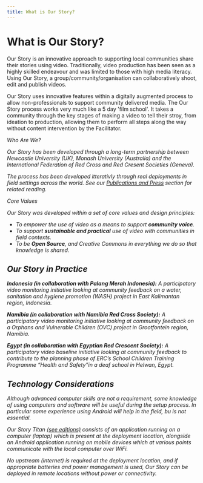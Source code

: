 ```yaml
---
title: What is Our Story?
---
```


<ReadTime />

# What is Our Story?

<Leader>

Our Story is an innovative approach to supporting local communities share their stories using video. Traditionally,  video production has been seen as a highly skilled endeavour and was limited to those with high media literacy. Using Our Story, a group/community/organisation can collaboratively shoot, edit and publish videos. 

<!-- Our Story is a process to support collaborative film-making by non-professionals. It supports the entire process from commissioning content, helping contributors capture high value content, to creating edits \(stories\) representing their narratives. -->

Our Story uses innovative features within a digitally augmented process to allow non-professionals to support community delivered media. The Our Story process works very much like a 5 day 'film school'. It takes a community through the key stages of making a video to tell their stroy, from ideation to production, allowing them to perform all steps along the way without content intervention by the Facilitator.

<el-divider content-position="left"><i class="el-icon-user"/> Who Are We?</el-divider>

Our Story has been developed through a long-term partnership between Newcastle University (UK), Monash University (Australia) and the International Federation of Red Cross and Red Cresent Societies (Geneva).

The process has been developed itterativly through real deployments in field settings across the world. See our [Publications and Press](/guide/pubs/) section for related reading.

<el-divider content-position="left"><i class="el-icon-trophy"/> Core Values</el-divider>

Our Story was developed within a set of core values and design principles:

- To empower the use of video as a means to support **community voice**.
- To support **sustainable and practical** use of video with communities in field contexts.
- To be **Open Source**, and Creative Commons in everything we do so that knowledge is shared.

</Leader>

## Our Story in Practice

**Indonesia (in collaboration with Palang Merah Indonesia):** A participatory video monitoring initiative looking at community feedback on a  water, sanitation and hygiene promotion (WASH) project in East Kalimantan region, Indonesia. 

<YouTube id="6N8y-uMrMe8" />

**Namibia (in collaboration with Namibia Red Cross Society):** A participatory video monitoring initiative looking at community feedback on a Orphans and Vulnerable Children (OVC)  project in Grootfontein region, Namibia.  

<YouTube id="n7yMINp1dCQ" />

**Egypt (in collaboration with Egyptian Red Crescent Society):**  A participatory video baseline initiative looking at community feedback to contribute to the planning phase of ERC’s School Children Training Programme “Health and Safety”in a deaf school in Helwan, Egypt. 

<YouTube id="KNRztuM_J8Q" />

## Technology Considerations

Although advanced computer skills are not a requirement, some knowledge of using computers and software will be useful during the setup process. In particular some experience using Android will help in the field, bu is not essential.

Our Story Titan [(see editions)](/guide/editions/) consists of an application running on a computer \(laptop\) which is present at the deployment location, alongside an Android application running on mobile devices which at various points communicate with the local computer over WiFi.

No upstream \(internet\) is required at the deployment location, and if appropriate batteries and power management is used, Our Story can be deployed in remote locations without power or connectivity.